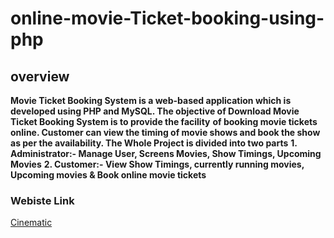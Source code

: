 # online-movie-Ticket-booking-using-php
## overview
**Movie Ticket Booking System is a web-based application which is developed using PHP and MySQL. The objective of Download Movie Ticket Booking System is to provide the facility**  **of booking movie tickets online. Customer can view the timing of movie shows and book the show as per the availability. The Whole Project is divided into two parts** 
**1. Administrator:- Manage User, Screens Movies, Show Timings, Upcoming Movies**
**2. Customer:- View Show Timings, currently running movies, Upcoming movies &amp; Book online movie tickets**


### Webiste Link
[Cinematic](https://cinematicinema.000webhostapp.com)
